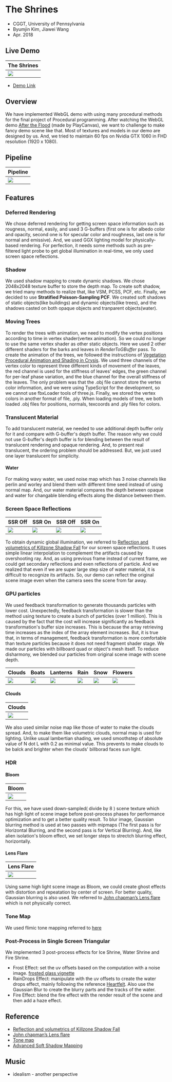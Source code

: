 # The Shrines
* CGGT, University of Pennsylvania
* Byumjin Kim, Jiawei Wang
* Apr. 2018

## Live Demo

| The Shrines |
|---|
|[![](imgs/main.png)](https://byumjin.github.io/The-Shrines/)|

* [Demo Link](https://byumjin.github.io/The-Shrines/)

## Overview

We have implemented WebGL demo with using many procedural methods for the final project of Procedural programming. After watching the WebGL demo [After the Flood](https://playcanv.as/e/p/44MRmJRU/) (made by PlayCanvas), we want to challenge to make fancy demo scene like that. Most of textures and models in our demo are designed by us. And, we tried to maintain 60 fps on Nvidia GTX 1060 in FHD resolution (1920 x 1080).


## Pipeline

| Pipeline |
|---|
|![](imgs/Pipeline.png)|


## Features

### Deferred Rendering

We chose deferred rendering for getting screen space information such as rougness, normal, easily, and used 3 G-buffers (first one is for albedo color and opacity, second one is for specular color and roughness, last one is for normal and emissive). And, we used GGX lighting model for physically-based rendering. For perfection, it needs some methods such as pre-filtered light probe to get global illumination in real-time, we only used screen space reflections.

### Shadow

We used shadow mapping to create dynamic shadows. We chose 2048x2048 texture buffer to store the depth map. To create soft shadow, we tried many methods to realize that, like VSM, PCSS, PCF, etc. Finally, we decided to use **Stratified Poisson-Sampling PCF**. We created soft shadows of static objects(like buildings) and dynamic objects(like trees), and the shadows casted on both opaque objects and tranparent objects(water).

### Moving Trees

To render the trees with animation, we need to modify the vertex positions according to time in vertex shader(vertex animation). So we could no longer to use the same vertex shader as other static objects. Here we used 2 other different shaders for the barks and leaves in *RenderToGBuffer* pass.
To create the animation of the trees, we followed the instructions of [Vegetation Procedural Animation and Shading in Crysis](https://developer.nvidia.com/gpugems/GPUGems3/gpugems3_ch16.html). We used three channels of the vertex color to represent three different kinds of movement of the leaves, the red channel is used for the stiffness of leaves' edges, the green channel for per-leaf phase variation, and the blue channel for the overall stiffness of the leaves.
The only problem was that the .obj file cannot store the vertex color information, and we were using TypeScript for the development, so we cannot use fbxLoader tools of three.js. Finally, we stored the vertex colors in another format of file, .ply. When loading models of tree, we both loaded .obj files for positions, normals, texcoords and .ply files for colors.


### Translucent Material

To add translucent material, we needed to use additional depth buffer only for it and compare with G-buffer's depth buffer. The reason why we could not use G-buffer's depth buffer is for blending between the result of translucent rendering and opaque rendering. And, to present real translucent, the ordering problem should be addressed. But, we just used one layer translucent for simplicity.


#### Water

For making wavy water, we used noise map which has 3 noise channels like perlin and worley and blend them with different time seed instead of using normal map. And, our water material compares the depth between opaque and water for changable blending effects along the distance between them.


### Screen Space Reflections

| SSR Off | SSR On | SSR Off | SSR On |
|---|---|---|---|
|![](imgs/SSR_Off01.png)|![](imgs/SSR_On01.png)|![](imgs/SSR_Off02.png)|![](imgs/SSR_On02.png)|

To obtain dynamic global illumination, we referred to [Reflection and volumetrics of Killzone Shadow Fall](http://advances.realtimerendering.com/s2014/valient/Valient_Siggraph14_Killzone.pptx) for our screen space reflections. It uses simple linear interpolation to complement the artifacts caused by overshooting ray. And, as using previous frame instead of current frame, we could get secondary reflections and even reflections of particle. And we realized that even if we are super large step size of water material, it is difficult to recognize its artifacts. So, our demo can reflect the original scene image even when the camera sees the scene from far away.


### GPU particles

We used feedback transformation to generate thousands particles with lower cost. Unexpectedly, feedback transformation is slower than the method using texture to create a bunch of particles (over 1 million). This is caused by the fact that the cost will increase significantly as feedback transformation's buffer size increases. This is because the array retrieving time increases as the index of the array element increases. But, it is true that, in terms of management, feedback transformation is more comfortable than texture particles because it does not need fragment shader stage.
We made our particles with billboard quad or object's mesh itself. To reduce disharmony, we blended our particles from original scene image with scene depth.

| Clouds | Boats | Lanterns | Rain | Snow | Flowers |
|---|---|---|---|---|---|
|![](imgs/p_clouds.png)|![](imgs/boats.png)|![](imgs/lantern.png)|![](imgs/rain.png)|![](imgs/snow.png)|![](imgs/flowers.png)|

#### Clouds

| Clouds |
|---|
|![](imgs/Clouds.png)|

We also used similar noise map like those of water to make the clouds spread. And, to make them like volumetric clouds, normal map is used for lighting. Unlike usual lambertian shading, we used smoothstep of absolute value of N dot L with 0.2 as minimal value. This prevents to make clouds to be balck and brighter when the clouds' billborad faces sun light. 


### HDR

#### Bloom

| Bloom |
|---|
|![](imgs/Bloom.png)|

For this, we have used down-sampled( divide by 8 ) scene texture which has high light of scene image before post-process phases for performance optimization and to get a better quality result. To blur image, Gaussian blurring method is used at two passes with mipmaps (The first pass is for Horizontal Blurring, and the second pass is for Vertical Blurring). And, like alien isolation's bloom effect, we set longer steps to strectch blurring effect, horizontally.

#### Lens Flare

| Lens Flare |
|---|
|![](imgs/LensFlare.png)|

Using same high light scene image as Bloom, we could create ghost effects with distortion and repeatation by center of screen. For better quality, Gaussian blurring is also used. We referred to [John chapman’s Lens flare](http://john-chapman-graphics.blogspot.com/2013/02/pseudo-lens-flare.html) which is not physically correct.

### Tone Map

We used flimic tone mapping referred to [here](https://www.shadertoy.com/view/lslGzl)

### Post-Process in Single Screen Triangular

We implemented 3 post-process effects for Ice Shrine, Water Shrine and Fire Shrine.
* Frost Effect: set the uv offsets based on the computation with a noise image. [frosted glass vignette](https://www.shadertoy.com/view/MsySzy) 
* RainDrops Effect: manipulate with the uv offsets to create the water drops effect, mainly following the reference [Heartfelt](https://www.shadertoy.com/view/ltffzl). Also use the Gaussian Blur to create the blurry parts and the tracks of the water.
* Fire Effect: blend the fire effect with the render result of the scene and then add a haze effect. 



## Reference

- [Reflection and volumetrics of Killzone Shadow Fall](http://advances.realtimerendering.com/s2014/valient/Valient_Siggraph14_Killzone.pptx)
- [John chapman’s Lens flare](http://john-chapman-graphics.blogspot.com/2013/02/pseudo-lens-flare.html)
- [Tone map](https://www.shadertoy.com/view/lslGzl)
- [Advanced Soft Shadow Mapping](http://developer.download.nvidia.com/presentations/2008/GDC/GDC08_SoftShadowMapping.pdf)

## Music

- idealism - another perspective

